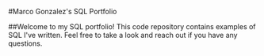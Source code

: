 #Marco Gonzalez's SQL Portfolio

##Welcome to my SQL portfolio! This code repository contains examples of SQL I've written. Feel free to take a look and reach out if you have any questions.
